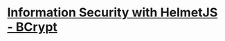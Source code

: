 # [Information Security with HelmetJS - BCrypt](https://www.freecodecamp.org/learn/information-security/information-security-with-helmetjs/understand-bcrypt-hashes)
